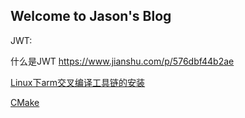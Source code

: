 ## Welcome to Jason's Blog





JWT:

什么是JWT https://www.jianshu.com/p/576dbf44b2ae



[Linux下arm交叉编译工具链的安装](./Linux下arm交叉编译工具链的安装/Linux下arm交叉编译工具链的安装.md)



[CMake](./CMake/index.md)


